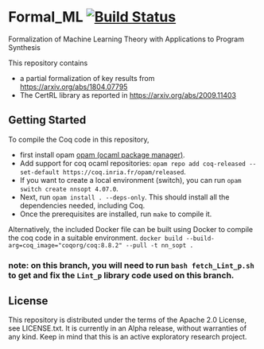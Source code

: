  # Formal_ML [![Build Status](https://github.com/IBM/FormalML/workflows/Tests/badge.svg?branch=master)](https://github.com/IBM/FormalML/actions?query=workflow%3ATests+branch%3Amaster)
 Formalization of Machine Learning Theory with Applications to Program Synthesis

 This repository contains
  - a partial formalization of key results from https://arxiv.org/abs/1804.07795
  - The CertRL library as reported in https://arxiv.org/abs/2009.11403

 ## Getting Started

 To compile the Coq code in this repository,
  - first install opam [opam (ocaml package manager)](https://opam.ocaml.org/).
  - Add support for coq ocaml repositories: `opam repo add coq-released --set-default https://coq.inria.fr/opam/released`.
  - If you want to create a local environment (switch), you can run `opam switch create nnsopt 4.07.0`.
  - Next, run `opam install . --deps-only`.  This should install all the dependencies needed, including Coq.
  - Once the prerequisites are installed, run `make` to compile it.

 Alternatively, the included Docker file can be built using Docker to compile the coq code in a suitable environment.
 `docker build --build-arg=coq_image="coqorg/coq:8.8.2" --pull -t nn_sopt .`

### note: on this branch, you will need to run `bash fetch_Lint_p.sh` to get and fix the `Lint_p` library code used on this branch.

 ## License
 This repository is distributed under the terms of the Apache 2.0 License, see LICENSE.txt.
 It is currently in an Alpha release, without warranties of any kind.  Keep in mind that this is an active exploratory research project.

  